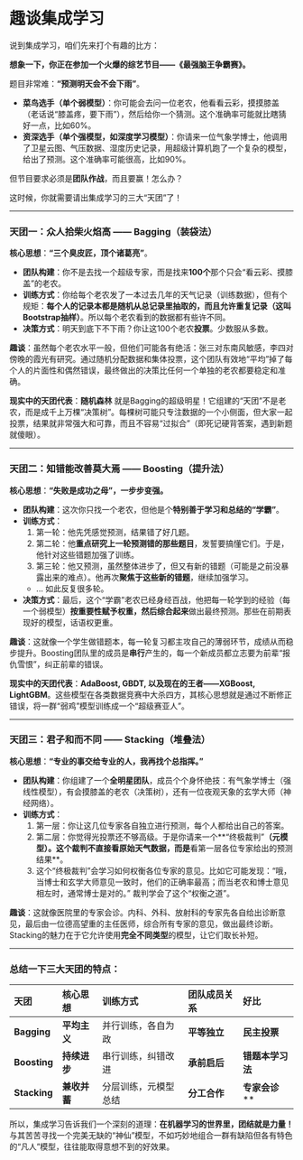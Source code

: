 # 趣谈集成学习

说到集成学习，咱们先来打个有趣的比方：

**想象一下，你正在参加一个火爆的综艺节目——《最强脑王争霸赛》。**

题目非常难：**“预测明天会不会下雨”**。

*   **菜鸟选手（单个弱模型）**：你可能会去问一位老农，他看看云彩，摸摸膝盖（老话说“膝盖疼，要下雨”），然后给你一个猜测。这个准确率可能就比瞎猜好一点，比如60%。
*   **资深选手（单个强模型，如深度学习模型）**：你请来一位气象学博士，他调用了卫星云图、气压数据、湿度历史记录，用超级计算机跑了一个复杂的模型，给出了预测。这个准确率可能很高，比如90%。

但节目要求必须是**团队作战**，而且要赢！怎么办？

这时候，你就需要请出集成学习的三大“天团”了！

---

### 天团一：众人拾柴火焰高 —— Bagging（装袋法）

**核心思想**：**“三个臭皮匠，顶个诸葛亮”**。

*   **团队构建**：你不是去找一个超级专家，而是找来**100个**那个只会“看云彩、摸膝盖”的老农。
*   **训练方式**：你给每个老农发了一本过去几年的天气记录（训练数据），但有个规矩：**每个人的记录本都是随机从总记录里抽取的，而且允许重复记录（这叫Bootstrap抽样）**。所以每个老农看到的数据都有些许不同。
*   **决策方式**：明天到底下不下雨？你让这100个老农**投票**。少数服从多数。

**趣谈**：虽然每个老农水平一般，但他们可能各有绝活：张三对东南风敏感，李四对傍晚的霞光有研究。通过随机分配数据和集体投票，这个团队有效地“平均”掉了每个人的片面性和偶然错误，最终做出的决策比任何一个单独的老农都要稳定和准确。

**现实中的天团代表**：**随机森林** 就是Bagging的超级明星！它组建的“天团”不是老农，而是成千上万棵“决策树”。每棵树可能只专注数据的一个小侧面，但大家一起投票，结果就非常强大和可靠，而且不容易“过拟合”（即死记硬背答案，遇到新题就傻眼）。

---

### 天团二：知错能改善莫大焉 —— Boosting（提升法）

**核心思想**：**“失败是成功之母”，一步步变强。**

*   **团队构建**：这次你只找一个老农，但他是个**特别善于学习和总结的“学霸”**。
*   **训练方式**：
    1.  第一轮：他先凭感觉预测，结果错了好几题。
    2.  第二轮：他**重点研究上一轮预测错的那些题目**，发誓要搞懂它们。于是，他针对这些错题加强了训练。
    3.  第三轮：他又预测，虽然整体进步了，但又有新的错题（可能是之前没暴露出来的难点）。他再次**聚焦于这些新的错题**，继续加强学习。
    *   ... 如此反复很多轮。
*   **决策方式**：最后，这个“学霸”老农已经身经百战，他把每一轮学到的经验（每一个弱模型）**按重要性赋予权重，然后综合起来**做出最终预测。那些在前期表现好的模型，话语权更重。

**趣谈**：这就像一个学生做错题本，每一轮复习都主攻自己的薄弱环节，成绩从而稳步提升。Boosting团队里的成员是**串行**产生的，每一个新成员都立志要为前辈“报仇雪恨”，纠正前辈的错误。

**现实中的天团代表**：**AdaBoost, GBDT, 以及现在的王者——XGBoost, LightGBM**。这些模型在各类数据竞赛中大杀四方，其核心思想就是通过不断修正错误，将一群“弱鸡”模型训练成一个“超级赛亚人”。

---

### 天团三：君子和而不同 —— Stacking（堆叠法）

**核心思想**：**“专业的事交给专业的人，我再找个总指挥。”**

*   **团队构建**：你组建了一个**全明星团队**，成员个个身怀绝技：有气象学博士（强线性模型），有会摸膝盖的老农（决策树），还有一位夜观天象的玄学大师（神经网络）。
*   **训练方式**：
    1.  第一层：你让这几位专家各自独立进行预测，每个人都给出自己的答案。
    2.  第二层：你觉得光投票还不够高级。于是你请来一个**“终极裁判”**（元模型）。这个裁判不直接看原始天气数据，而是**看第一层各位专家给出的预测结果**。
    3.  这个“终极裁判”会学习如何权衡各位专家的意见。比如它可能发现：“哦，当博士和玄学大师意见一致时，他们的正确率最高；而当老农和博士意见相左时，通常博士是对的。” 裁判学会了这个“权衡之道”。

**趣谈**：这就像医院里的专家会诊。内科、外科、放射科的专家先各自给出诊断意见，最后由一位德高望重的主任医师，综合所有专家的意见，做出最终诊断。Stacking的魅力在于它允许使用**完全不同类型**的模型，让它们取长补短。

---

### 总结一下三大天团的特点：

| 天团         | 核心思想     | 训练方式             | 团队成员关系 | 好比             |
| :----------- | :----------- | :------------------- | :----------- | :--------------- |
| **Bagging**  | **平均主义** | 并行训练，各自为政   | **平等独立** | **民主投票**     |
| **Boosting** | **持续进步** | 串行训练，纠错改进   | **承前启后** | **错题本学习法** |
| **Stacking** | **兼收并蓄** | 分层训练，元模型总结 | **分工合作** | **专家会诊****   |

所以，集成学习告诉我们一个深刻的道理：**在机器学习的世界里，团结就是力量！** 与其苦苦寻找一个完美无缺的“神仙”模型，不如巧妙地组合一群有缺陷但各有特色的“凡人”模型，往往能取得意想不到的好效果。
